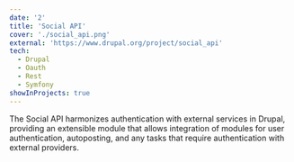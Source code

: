 ```yaml
---
date: '2'
title: 'Social API'
cover: './social_api.png'
external: 'https://www.drupal.org/project/social_api'
tech:
  - Drupal
  - Oauth
  - Rest
  - Symfony
showInProjects: true
---
```


The Social API harmonizes authentication with external services in Drupal, providing an extensible module that allows integration of modules for user authentication, autoposting, and any tasks that require authentication with external providers.
